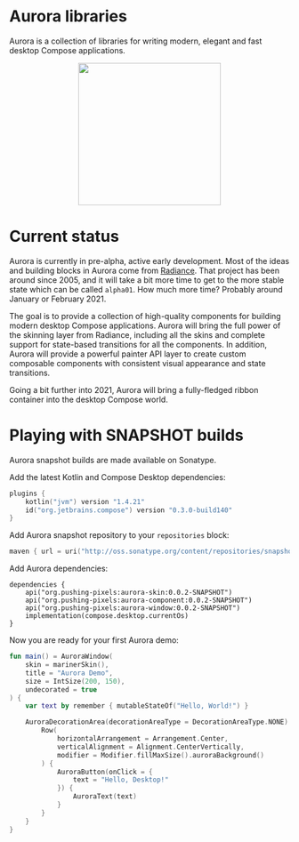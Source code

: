 # Aurora libraries

Aurora is a collection of libraries for writing modern, elegant and fast desktop Compose applications.

<p align="center">
<img src="https://raw.githubusercontent.com/kirill-grouchnikov/aurora/icicle/docs/images/logo/auroraicon-512.png" width="256" height="256" border=0>
</p>

# Current status

Aurora is currently in pre-alpha, active early development. Most of the ideas and building blocks in Aurora come from [Radiance](https://github.com/kirill-grouchnikov/radiance). That project has been around since 2005, and it will take a bit more time to get to the more stable state which can be called `alpha01`. How much more time? Probably around January or February 2021.

The goal is to provide a collection of high-quality components for building modern desktop Compose applications. Aurora will bring the full power of the skinning layer from Radiance, including all the skins and complete support for state-based transitions for all the components. In addition, Aurora will provide a powerful painter API layer to create custom composable components with consistent visual appearance and state transitions.

Going a bit further into 2021, Aurora will bring a fully-fledged ribbon container into the desktop Compose world.

# Playing with SNAPSHOT builds

Aurora snapshot builds are made available on Sonatype.

Add the latest Kotlin and Compose Desktop dependencies:
```kotlin
plugins {
    kotlin("jvm") version "1.4.21"
    id("org.jetbrains.compose") version "0.3.0-build140"
}
```

Add Aurora snapshot repository to your `repositories` block:
```kotlin
maven { url = uri("http://oss.sonatype.org/content/repositories/snapshots") }
```

Add Aurora dependencies:

```
dependencies {
    api("org.pushing-pixels:aurora-skin:0.0.2-SNAPSHOT")
    api("org.pushing-pixels:aurora-component:0.0.2-SNAPSHOT")
    api("org.pushing-pixels:aurora-window:0.0.2-SNAPSHOT")
    implementation(compose.desktop.currentOs)
}
```

Now you are ready for your first Aurora demo:

```kotlin
fun main() = AuroraWindow(
    skin = marinerSkin(),
    title = "Aurora Demo",
    size = IntSize(200, 150),
    undecorated = true
) {
    var text by remember { mutableStateOf("Hello, World!") }

    AuroraDecorationArea(decorationAreaType = DecorationAreaType.NONE) {
        Row(
            horizontalArrangement = Arrangement.Center,
            verticalAlignment = Alignment.CenterVertically,
            modifier = Modifier.fillMaxSize().auroraBackground()
        ) {
            AuroraButton(onClick = {
                text = "Hello, Desktop!"
            }) {
                AuroraText(text)
            }
        }
    }
}
```
